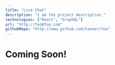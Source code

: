 ```yaml
---
title: "Live Chat"
description: "I am the project description."
technologies: ["React", "GraphQL"]
url: "http://foo@foo.com"
githubRepo: "http://www.github.com/tanner/foo"
---
```


# Coming Soon!
